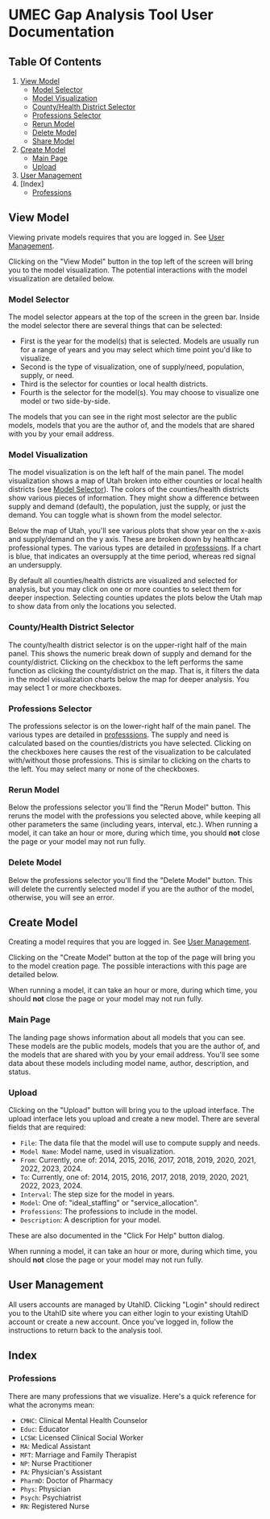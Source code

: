 # UMEC Gap Analysis Tool User Documentation

## Table Of Contents

1. [View Model](#view-model)
    - [Model Selector](#model-selector)
    - [Model Visualization](#model-visualization)
    - [County/Health District Selector](#county/health-district-selector)
    - [Professions Selector](#professions-selector)
    - [Rerun Model](#rerun-model)
    - [Delete Model](#delete-model)
    - [Share Model](#share-model)
2. [Create Model](#create-model)
    - [Main Page](#main-page)
    - [Upload](#upload)
3. [User Management](#user-management)
4. [Index]
    - [Professions](#professions)

## View Model

Viewing private models requires that you are logged in. See [User Management](#user-management).

Clicking on the "View Model" button in the top left of the screen will bring you to the model visualization. The potential interactions with the model visualization are detailed below.

### Model Selector

The model selector appears at the top of the screen in the green bar. Inside the model selector there are several things that can be selected: 

- First is the year for the model(s) that is selected. Models are usually run for a range of years and you may select which time point you'd like to visualize.
- Second is the type of visualization, one of supply/need, population, supply, or need.
- Third is the selector for counties or local health districts.
- Fourth is the selector for the model(s). You may choose to visualize one model or two side-by-side.

The models that you can see in the right most selector are the public models, models that you are the author of, and the models that are shared with you by your email address.

### Model Visualization

The model visualization is on the left half of the main panel. The model visualization shows a map of Utah broken into either counties or local health districts (see [Model Selector](#model-selector)). The colors of the counties/health districts show various pieces of information. They might show a difference between supply and demand (default), the population, just the supply, or just the demand. You can toggle what is shown from the model selector.

Below the map of Utah, you'll see various plots that show year on the x-axis and supply/demand on the y axis. These are broken down by healthcare professional types. The various types are detailed in [professsions](#professions). If a chart is blue, that indicates an oversupply at the time period, whereas red signal an undersupply.

By default all counties/health districts are visualized and selected for analysis, but you may click on one or more counties to select them for deeper inspection. Selecting counties updates the plots below the Utah map to show data from only the locations you selected.

### County/Health District Selector

The county/health district selector is on the upper-right half of the main panel. This shows the numeric break down of supply and demand for the county/district. Clicking on the checkbox to the left performs the same function as clicking the county/district on the map. That is, it filters the data in the model visualization charts below the map for deeper analysis. You may select 1 or more checkboxes.

### Professions Selector

The professions selector is on the lower-right half of the main panel. The various types are detailed in [professsions](#professions). The supply and need is calculated based on the counties/districts you have selected. Clicking on the checkboxes here causes the rest of the visualization to be calculated with/without those professions. This is similar to clicking on the charts to the left. You may select many or none of the checkboxes.

### Rerun Model

Below the professions selector you'll find the "Rerun Model" button. This reruns the model with the professions you selected above, while keeping all other parameters the same (including years, interval, etc.). When running a model, it can take an hour or more, during which time, you should **not** close the page or your model may not run fully.

### Delete Model

Below the professions selector you'll find the "Delete Model" button. This will delete the currently selected model if you are the author of the model, otherwise, you will see an error.

## Create Model

Creating a model requires that you are logged in. See [User Management](#user-management).

Clicking on the "Create Model" button at the top of the page will bring you to the model creation page. The possible interactions with this page are detailed below.

When running a model, it can take an hour or more, during which time, you should **not** close the page or your model may not run fully.

### Main Page

The landing page shows information about all models that you can see. These models are the public models, models that you are the author of, and the models that are shared with you by your email address. You'll see some data about these models including model name, author, description, and status. 

### Upload

Clicking on the "Upload" button will bring you to the upload interface. The upload interface lets you upload and create a new model. There are several fields that are required:

- `File`: The data file that the model will use to compute supply and needs.
- `Model Name`: Model name, used in visualization.
- `From`: Currently, one of: 2014, 2015, 2016, 2017, 2018, 2019, 2020, 2021, 2022, 2023, 2024.
- `To`: Currently, one of: 2014, 2015, 2016, 2017, 2018, 2019, 2020, 2021, 2022, 2023, 2024.
- `Interval`: The step size for the model in years.
- `Model`: One of: "ideal_staffing" or "service_allocation".
- `Professions`: The professions to include in the model.
- `Description`: A description for your model.

These are also documented in the "Click For Help" button dialog.

When running a model, it can take an hour or more, during which time, you should **not** close the page or your model may not run fully.

## User Management

All users accounts are managed by UtahID. Clicking "Login" should redirect you to the UtahID site where you can either login to your existing UtahID account or create a new account. Once you've logged in, follow the instructions to return back to the analysis tool. 

## Index

### Professions

There are many professions that we visualize. Here's a quick reference for what the acronyms mean:

- `CMHC`: Clinical Mental Health Counselor
- `Educ`: Educator
- `LCSW`: Licensed Clinical Social Worker
- `MA`: Medical Assistant
- `MFT`: Marriage and Family Therapist
- `NP`: Nurse Practitioner
- `PA`: Physician's Assistant
- `PharmD`: Doctor of Pharmacy
- `Phys`: Physician
- `Psych`: Psychiatrist
- `RN`: Registered Nurse
